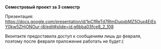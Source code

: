 **Семестровый проект за 3 семестр**

Презентация: https://docs.google.com/presentation/d/1pCfReTd7RImDupxbMZ5Oux4EiEsY0kw5ZHjONOur-i8/edit#slide=id.g6bba03fce8_2_108

Вконтакте предоставила доступ к сообщениям лишь до февраля, поэтому после февраля приложение работать не будет:(

